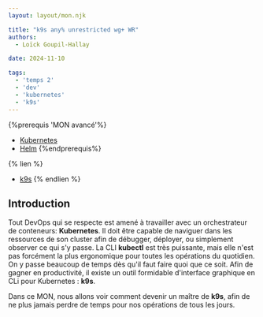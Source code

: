 ```yaml
---
layout: layout/mon.njk

title: "k9s any% unrestricted wg+ WR"
authors:
  - Loïck Goupil-Hallay

date: 2024-11-10

tags:
  - 'temps 2'
  - 'dev'
  - 'kubernetes'
  - 'k9s'
---
```


{%prerequis 'MON avancé'%}
- [Kubernetes](https://kubernetes.io/)
- [Helm](https://helm.sh/)
{%endprerequis%}

{% lien %}
- [k9s](https://k9scli.io/)
{% endlien %}

## Introduction
Tout DevOps qui se respecte est amené à travailler avec un orchestrateur de conteneurs: **Kubernetes**. Il doit être capable de naviguer dans les ressources de son cluster afin de débugger, déployer, ou simplement observer ce qui s'y passe.
La CLI **kubectl** est très puissante, mais elle n'est pas forcément la plus ergonomique pour toutes les opérations du quotidien. On y passe beaucoup de temps dès qu'il faut faire quoi que ce soit. Afin de gagner en productivité, il existe un outil formidable d'interface graphique en CLi pour Kubernetes : **k9s**.

Dans ce MON, nous allons voir comment devenir un maître de **k9s**, afin de ne plus jamais perdre de temps pour nos opérations de tous les jours.
